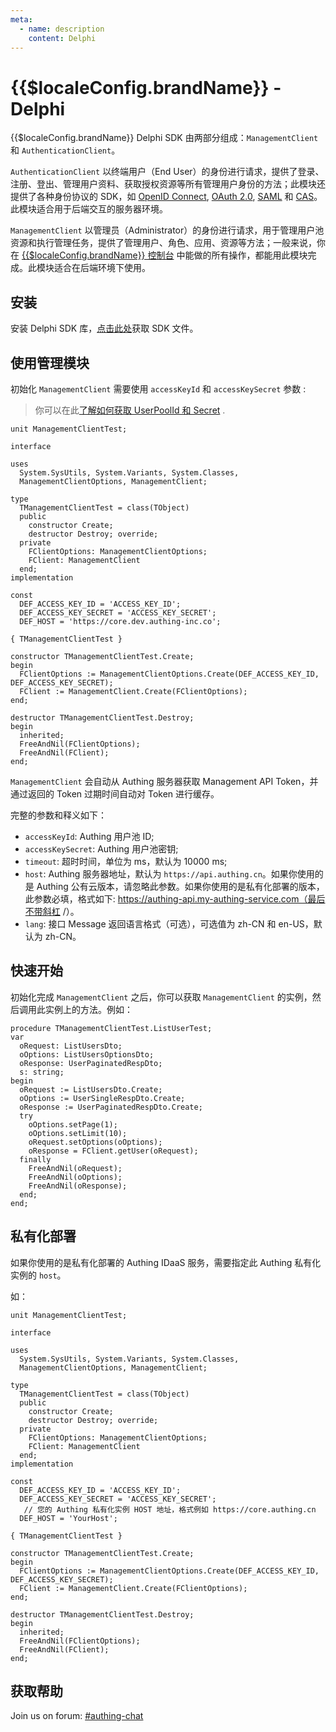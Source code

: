 ```yaml
---
meta:
  - name: description
    content: Delphi
---
```


# {{$localeConfig.brandName}} - Delphi

{{$localeConfig.brandName}} Delphi SDK 由两部分组成：`ManagementClient` 和 `AuthenticationClient`。

`AuthenticationClient` 以终端用户（End User）的身份进行请求，提供了登录、注册、登出、管理用户资料、获取授权资源等所有管理用户身份的方法；此模块还提供了各种身份协议的 SDK，如 [OpenID Connect](/guides/federation/oidc.md), [OAuth 2.0](/guides/federation/oauth.md), [SAML](/guides/federation/saml.md) 和 [CAS](/guides/federation/cas.md)。此模块适合用于后端交互的服务器环境。

`ManagementClient` 以管理员（Administrator）的身份进行请求，用于管理用户池资源和执行管理任务，提供了管理用户、角色、应用、资源等方法；一般来说，你在 [{{$localeConfig.brandName}} 控制台](https://console.authing.cn/console/userpool) 中能做的所有操作，都能用此模块完成。此模块适合在后端环境下使用。

## 安装

安装 Delphi SDK 库，[点击此处]()获取 SDK 文件。

## 使用管理模块

初始化 `ManagementClient` 需要使用 `accessKeyId` 和 `accessKeySecret` 参数 :

> 你可以在此[了解如何获取 UserPoolId 和 Secret](/guides/faqs/get-userpool-id-and-secret.md) .

```delphi
unit ManagementClientTest;

interface

uses
  System.SysUtils, System.Variants, System.Classes,
  ManagementClientOptions, ManagementClient;

type
  TManagementClientTest = class(TObject)
  public
    constructor Create;
    destructor Destroy; override;
  private
    FClientOptions: ManagementClientOptions;
    FClient: ManagementClient
  end;
implementation

const
  DEF_ACCESS_KEY_ID = 'ACCESS_KEY_ID';
  DEF_ACCESS_KEY_SECRET = 'ACCESS_KEY_SECRET';
  DEF_HOST = 'https://core.dev.authing-inc.co';

{ TManagementClientTest }

constructor TManagementClientTest.Create;
begin
  FClientOptions := ManagementClientOptions.Create(DEF_ACCESS_KEY_ID, DEF_ACCESS_KEY_SECRET);
  FClient := ManagementClient.Create(FClientOptions);
end;

destructor TManagementClientTest.Destroy;
begin
  inherited;
  FreeAndNil(FClientOptions);
  FreeAndNil(FClient);
end;
```

`ManagementClient` 会自动从 Authing 服务器获取 Management API Token，并通过返回的 Token 过期时间自动对 Token 进行缓存。

完整的参数和释义如下：

- `accessKeyId`: Authing 用户池 ID;
- `accessKeySecret`: Authing 用户池密钥;
- `timeout`: 超时时间，单位为 ms，默认为 10000 ms;
- `host`: Authing 服务器地址，默认为 `https://api.authing.cn`。如果你使用的是 Authing 公有云版本，请忽略此参数。如果你使用的是私有化部署的版本，此参数必填，格式如下: https://authing-api.my-authing-service.com（最后不带斜杠 /）。
- `lang`: 接口 Message 返回语言格式（可选），可选值为 zh-CN 和 en-US，默认为 zh-CN。

## 快速开始

初始化完成 `ManagementClient` 之后，你可以获取 `ManagementClient` 的实例，然后调用此实例上的方法。例如：

```delphi
procedure TManagementClientTest.ListUserTest;
var
  oRequest: ListUsersDto;
  oOptions: ListUsersOptionsDto;
  oResponse: UserPaginatedRespDto;
  s: string;
begin
  oRequest := ListUsersDto.Create;
  oOptions := UserSingleRespDto.Create;
  oResponse := UserPaginatedRespDto.Create;
  try
	oOptions.setPage(1);
	oOptions.setLimit(10);
	oRequest.setOptions(oOptions);
    oResponse = FClient.getUser(oRequest);
  finally
    FreeAndNil(oRequest);
    FreeAndNil(oOptions);
    FreeAndNil(oResponse);
  end;
end;
```

## 私有化部署

如果你使用的是私有化部署的 Authing IDaaS 服务，需要指定此 Authing 私有化实例的 `host`。

如：

```delphi
unit ManagementClientTest;

interface

uses
  System.SysUtils, System.Variants, System.Classes,
  ManagementClientOptions, ManagementClient;

type
  TManagementClientTest = class(TObject)
  public
    constructor Create;
    destructor Destroy; override;
  private
    FClientOptions: ManagementClientOptions;
    FClient: ManagementClient
  end;
implementation

const
  DEF_ACCESS_KEY_ID = 'ACCESS_KEY_ID';
  DEF_ACCESS_KEY_SECRET = 'ACCESS_KEY_SECRET';
   // 您的 Authing 私有化实例 HOST 地址，格式例如 https://core.authing.cn
  DEF_HOST = 'YourHost';

{ TManagementClientTest }

constructor TManagementClientTest.Create;
begin
  FClientOptions := ManagementClientOptions.Create(DEF_ACCESS_KEY_ID, DEF_ACCESS_KEY_SECRET);
  FClient := ManagementClient.Create(FClientOptions);
end;

destructor TManagementClientTest.Destroy;
begin
  inherited;
  FreeAndNil(FClientOptions);
  FreeAndNil(FClient);
end;
```

## 获取帮助

Join us on forum: [#authing-chat](https://forum.authing.cn/)
